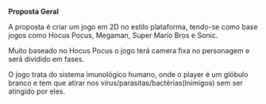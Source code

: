 **﻿Proposta Geral**

A proposta é criar um jogo em 2D no estilo plataforma, tendo-se como base jogos como Hocus Pocus, Megaman, Super Mario Bros e Sonic.

Muito baseado no Hocus Pocus o jogo terá camera fixa no personagem e será dividido em fases.

O jogo trata do sistema imunológico humano, onde o player é um glóbulo branco e tem que atirar nos vírus/parasitas/bactérias(Inimigos) sem ser atingido por eles.
